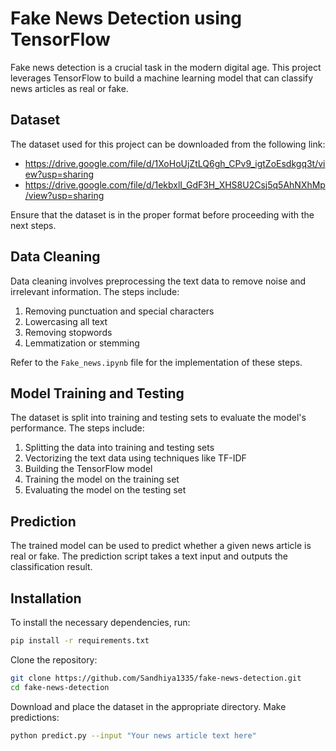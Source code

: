 # Fake News Detection using TensorFlow

Fake news detection is a crucial task in the modern digital age. This project leverages TensorFlow to build a machine learning model that can classify news articles as real or fake.

## Dataset

The dataset used for this project can be downloaded from the following link:

- https://drive.google.com/file/d/1XoHoUjZtLQ6gh_CPv9_igtZoEsdkgq3t/view?usp=sharing
- https://drive.google.com/file/d/1ekbxlI_GdF3H_XHS8U2Csj5q5AhNXhMp/view?usp=sharing

Ensure that the dataset is in the proper format before proceeding with the next steps.

## Data Cleaning

Data cleaning involves preprocessing the text data to remove noise and irrelevant information. The steps include:

1. Removing punctuation and special characters
2. Lowercasing all text
3. Removing stopwords
4. Lemmatization or stemming

Refer to the `Fake_news.ipynb` file for the implementation of these steps.

## Model Training and Testing

The dataset is split into training and testing sets to evaluate the model's performance. The steps include:

1. Splitting the data into training and testing sets
2. Vectorizing the text data using techniques like TF-IDF
3. Building the TensorFlow model
4. Training the model on the training set
5. Evaluating the model on the testing set


## Prediction

The trained model can be used to predict whether a given news article is real or fake. The prediction script takes a text input and outputs the classification result.


## Installation

To install the necessary dependencies, run:

```bash
pip install -r requirements.txt
```

Clone the repository:
```bash
git clone https://github.com/Sandhiya1335/fake-news-detection.git
cd fake-news-detection
```

Download and place the dataset in the appropriate directory.
Make predictions:
```bash
python predict.py --input "Your news article text here"
```
